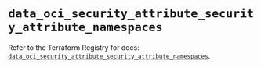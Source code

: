 # `data_oci_security_attribute_security_attribute_namespaces`

Refer to the Terraform Registry for docs: [`data_oci_security_attribute_security_attribute_namespaces`](https://registry.terraform.io/providers/hashicorp/oci/7.19.0/docs/data-sources/security_attribute_security_attribute_namespaces).

